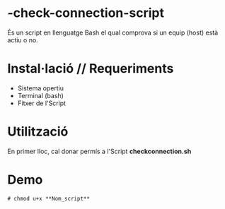 # -check-connection-script

És un script en llenguatge Bash el qual comprova si un equip (host) està actiu o no.

# Instal·lació // Requeriments 

* Sistema opertiu
* Terminal (bash)
* Fitxer de l'Script

# Utilització
En primer lloc, cal donar permís a l'Script **checkconnection.sh**

# Demo
``` netbeans
# chmod u+x **Nom_script**
```
